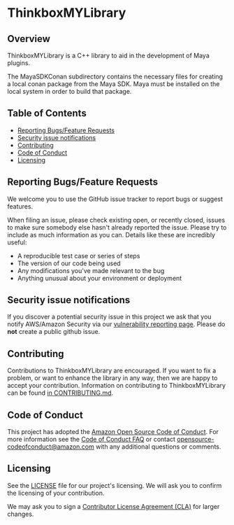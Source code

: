 # ThinkboxMYLibrary

## Overview

ThinkboxMYLibrary is a C++ library to aid in the development of Maya plugins.

The MayaSDKConan subdirectory contains the necessary files for creating a local conan package from the Maya SDK.
Maya must be installed on the local system in order to build that package.

## Table of Contents

- [Reporting Bugs/Feature Requests](#reporting-bugs/feature-requests)
- [Security issue notifications](#security-issue-notifications)
- [Contributing](#contributing)
- [Code of Conduct](#code-of-conduct)
- [Licensing](#licensing)

## Reporting Bugs/Feature Requests

We welcome you to use the GitHub issue tracker to report bugs or suggest features.

When filing an issue, please check existing open, or recently closed, issues to make sure somebody else hasn't already
reported the issue. Please try to include as much information as you can. Details like these are incredibly useful:

- A reproducible test case or series of steps
- The version of our code being used
- Any modifications you've made relevant to the bug
- Anything unusual about your environment or deployment

## Security issue notifications

If you discover a potential security issue in this project we ask that you notify AWS/Amazon Security via our [vulnerability reporting page](http://aws.amazon.com/security/vulnerability-reporting/). Please do **not** create a public github issue.

## Contributing

Contributions to ThinkboxMYLibrary are encouraged. If you want to fix a problem, or want to enhance the library in any way, then
we are happy to accept your contribution. Information on contributing to ThinkboxMYLibrary can be found
[in CONTRIBUTING.md](CONTRIBUTING.md).

## Code of Conduct

This project has adopted the [Amazon Open Source Code of Conduct](https://aws.github.io/code-of-conduct).
For more information see the [Code of Conduct FAQ](https://aws.github.io/code-of-conduct-faq) or contact
opensource-codeofconduct@amazon.com with any additional questions or comments.

## Licensing

See the [LICENSE](LICENSE) file for our project's licensing. We will ask you to confirm the licensing of your contribution.

We may ask you to sign a [Contributor License Agreement (CLA)](http://en.wikipedia.org/wiki/Contributor_License_Agreement) for larger changes.
